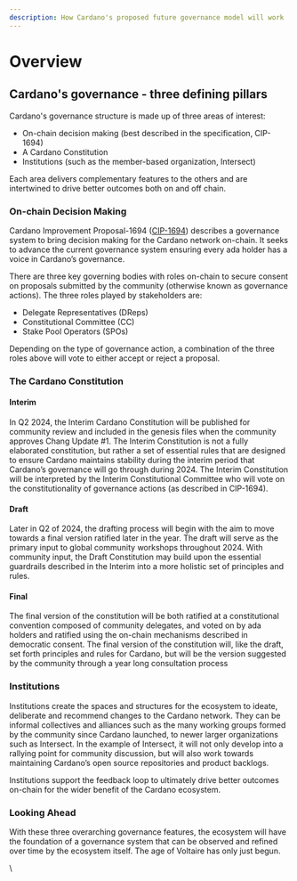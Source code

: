 ```yaml
---
description: How Cardano's proposed future governance model will work
---
```


# Overview

## Cardano's governance - three defining pillars

Cardano's governance structure is made up of three areas of interest:

* On-chain decision making (best described in the specification, CIP-1694)
* A Cardano Constitution
* Institutions (such as the member-based organization, Intersect)

Each area delivers complementary features to the others and are intertwined to drive better outcomes both on and off chain.

### On-chain Decision Making

Cardano Improvement Proposal-1694 ([CIP-1694](https://github.com/cardano-foundation/CIPs/blob/master/CIP-1694/README.md)) describes a governance system to bring decision making for the Cardano network on-chain. It seeks to advance the current governance system ensuring every ada holder has a voice in Cardano’s governance.

There are three key governing bodies with roles on-chain to secure consent on proposals submitted by the community (otherwise known as governance actions). The three roles played by stakeholders are:

* Delegate Representatives (DReps)
* Constitutional Committee (CC)
* Stake Pool Operators (SPOs)

Depending on the type of governance action, a combination of the three roles above will vote to either accept or reject a proposal.

### The Cardano Constitution

#### **Interim**

In Q2 2024, the Interim Cardano Constitution will be published for community review and included in the genesis files when the community approves Chang Update #1. The Interim Constitution is not a fully elaborated constitution, but rather a set of essential rules that are designed to ensure Cardano maintains stability during the interim period that Cardano’s governance will go through during 2024. The Interim Constitution will be interpreted by the Interim Constitutional Committee who will vote on the constitutionality of governance actions (as described in CIP-1694).

#### **Draft**

Later in Q2 of 2024, the drafting process will begin with the aim to move towards a final version ratified later in the year. The draft will serve as the primary input to global community workshops throughout 2024. With community input, the Draft Constitution may build upon the essential guardrails described in the Interim into a more holistic set of principles and rules. &#x20;

#### **Final**

The final version of the constitution will be both ratified at a constitutional convention composed of community delegates, and voted on by ada holders and ratified using the on-chain mechanisms described in democratic consent. The final version of the constitution will, like the draft, set forth principles and rules for Cardano, but will be the version suggested by the community through a year long consultation process&#x20;

### Institutions

Institutions create the spaces and structures for the ecosystem to ideate, deliberate and recommend changes to the Cardano network. They can be informal collectives and alliances such as the many working groups formed by the community since Cardano launched, to newer larger organizations such as Intersect. In the example of Intersect, it will not only develop into a rallying point for community discussion, but will also work towards maintaining Cardano’s open source repositories and product backlogs.

Institutions support the feedback loop to ultimately drive better outcomes on-chain for the wider benefit of the Cardano ecosystem.&#x20;

### Looking Ahead

With these three overarching governance features, the ecosystem will have the foundation of a governance system that can be observed and refined over time by the ecosystem itself. The age of Voltaire has only just begun.

\
